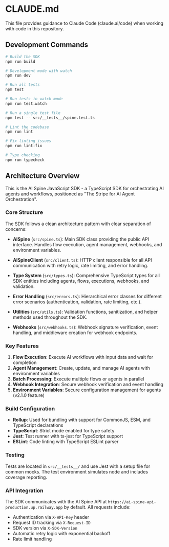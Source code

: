 # CLAUDE.md

This file provides guidance to Claude Code (claude.ai/code) when working with code in this repository.

## Development Commands

```bash
# Build the SDK
npm run build

# Development mode with watch
npm run dev

# Run all tests
npm test

# Run tests in watch mode
npm run test:watch

# Run a single test file
npm test -- src/__tests__/spine.test.ts

# Lint the codebase
npm run lint

# Fix linting issues
npm run lint:fix

# Type checking
npm run typecheck
```

## Architecture Overview

This is the AI Spine JavaScript SDK - a TypeScript SDK for orchestrating AI agents and workflows, positioned as "The Stripe for AI Agent Orchestration".

### Core Structure

The SDK follows a clean architecture pattern with clear separation of concerns:

- **AISpine** (`src/spine.ts`): Main SDK class providing the public API interface. Handles flow execution, agent management, webhooks, and environment variables.

- **AISpineClient** (`src/client.ts`): HTTP client responsible for all API communication with retry logic, rate limiting, and error handling.

- **Type System** (`src/types.ts`): Comprehensive TypeScript types for all SDK entities including agents, flows, executions, webhooks, and validation.

- **Error Handling** (`src/errors.ts`): Hierarchical error classes for different error scenarios (authentication, validation, rate limiting, etc.).

- **Utilities** (`src/utils.ts`): Validation functions, sanitization, and helper methods used throughout the SDK.

- **Webhooks** (`src/webhooks.ts`): Webhook signature verification, event handling, and middleware creation for webhook endpoints.

### Key Features

1. **Flow Execution**: Execute AI workflows with input data and wait for completion
2. **Agent Management**: Create, update, and manage AI agents with environment variables
3. **Batch Processing**: Execute multiple flows or agents in parallel
4. **Webhook Integration**: Secure webhook verification and event handling
5. **Environment Variables**: Secure configuration management for agents (v2.1.0 feature)

### Build Configuration

- **Rollup**: Used for bundling with support for CommonJS, ESM, and TypeScript declarations
- **TypeScript**: Strict mode enabled for type safety
- **Jest**: Test runner with ts-jest for TypeScript support
- **ESLint**: Code linting with TypeScript ESLint parser

### Testing

Tests are located in `src/__tests__/` and use Jest with a setup file for common mocks. The test environment simulates node and includes coverage reporting.

### API Integration

The SDK communicates with the AI Spine API at `https://ai-spine-api-production.up.railway.app` by default. All requests include:
- Authentication via `X-API-Key` header
- Request ID tracking via `X-Request-ID`
- SDK version via `X-SDK-Version`
- Automatic retry logic with exponential backoff
- Rate limit handling